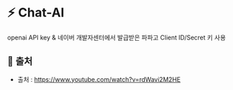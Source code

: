 # :zap: Chat-AI

openai API key & 네이버 개발자센터에서 발급받은 파파고 Client ID/Secret 키 사용

## 📎 출처
- 출처 : https://www.youtube.com/watch?v=rdWavi2M2HE

